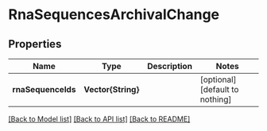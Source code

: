 # RnaSequencesArchivalChange


## Properties
Name | Type | Description | Notes
------------ | ------------- | ------------- | -------------
**rnaSequenceIds** | **Vector{String}** |  | [optional] [default to nothing]


[[Back to Model list]](../README.md#models) [[Back to API list]](../README.md#api-endpoints) [[Back to README]](../README.md)


